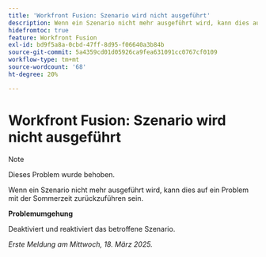 ```yaml
---
title: 'Workfront Fusion: Szenario wird nicht ausgeführt'
description: Wenn ein Szenario nicht mehr ausgeführt wird, kann dies auf ein Problem mit der Sommerzeit zurückzuführen sein. Eine Problemumgehung ist verfügbar.
hidefromtoc: true
feature: Workfront Fusion
exl-id: bd9f5a8a-0cbd-47ff-8d95-f06640a3b84b
source-git-commit: 5a4359cd01d05926ca9fea631091cc0767cf0109
workflow-type: tm+mt
source-wordcount: '68'
ht-degree: 20%

---
```


# Workfront Fusion: Szenario wird nicht ausgeführt

>[!NOTE]
>
>Dieses Problem wurde behoben.

Wenn ein Szenario nicht mehr ausgeführt wird, kann dies auf ein Problem mit der Sommerzeit zurückzuführen sein.

**Problemumgehung**

Deaktiviert und reaktiviert das betroffene Szenario.

_Erste Meldung am Mittwoch, 18. März 2025._

